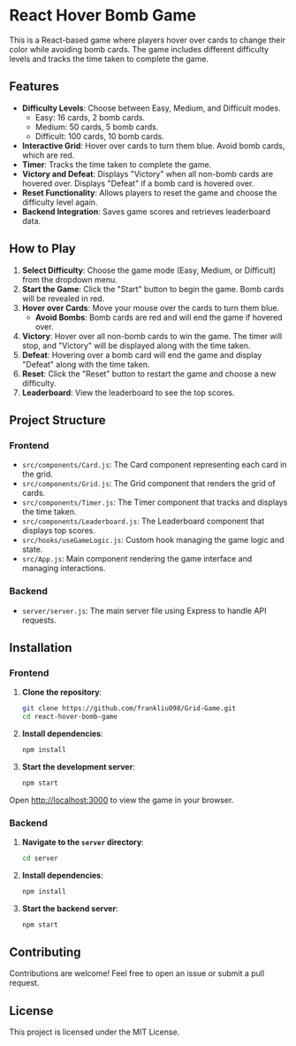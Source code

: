 # React Hover Bomb Game

This is a React-based game where players hover over cards to change their color while avoiding bomb cards. The game includes different difficulty levels and tracks the time taken to complete the game.

## Features

- **Difficulty Levels**: Choose between Easy, Medium, and Difficult modes.
  - Easy: 16 cards, 2 bomb cards.
  - Medium: 50 cards, 5 bomb cards.
  - Difficult: 100 cards, 10 bomb cards.
- **Interactive Grid**: Hover over cards to turn them blue. Avoid bomb cards, which are red.
- **Timer**: Tracks the time taken to complete the game.
- **Victory and Defeat**: Displays "Victory" when all non-bomb cards are hovered over. Displays "Defeat" if a bomb card is hovered over.
- **Reset Functionality**: Allows players to reset the game and choose the difficulty level again.
- **Backend Integration**: Saves game scores and retrieves leaderboard data.

## How to Play

1. **Select Difficulty**: Choose the game mode (Easy, Medium, or Difficult) from the dropdown menu.
2. **Start the Game**: Click the "Start" button to begin the game. Bomb cards will be revealed in red.
3. **Hover over Cards**: Move your mouse over the cards to turn them blue.
   - **Avoid Bombs**: Bomb cards are red and will end the game if hovered over.
4. **Victory**: Hover over all non-bomb cards to win the game. The timer will stop, and "Victory" will be displayed along with the time taken.
5. **Defeat**: Hovering over a bomb card will end the game and display "Defeat" along with the time taken.
6. **Reset**: Click the "Reset" button to restart the game and choose a new difficulty.
7. **Leaderboard**: View the leaderboard to see the top scores.

## Project Structure

### Frontend

- `src/components/Card.js`: The Card component representing each card in the grid.
- `src/components/Grid.js`: The Grid component that renders the grid of cards.
- `src/components/Timer.js`: The Timer component that tracks and displays the time taken.
- `src/components/Leaderboard.js`: The Leaderboard component that displays top scores.
- `src/hooks/useGameLogic.js`: Custom hook managing the game logic and state.
- `src/App.js`: Main component rendering the game interface and managing interactions.

### Backend

- `server/server.js`: The main server file using Express to handle API requests.

## Installation

### Frontend

1. **Clone the repository**:
    ```bash
    git clone https://github.com/frankliu098/Grid-Game.git
    cd react-hover-bomb-game
    ```

2. **Install dependencies**:
    ```bash
    npm install
    ```

3. **Start the development server**:
    ```bash
    npm start
    ```

Open [http://localhost:3000](http://localhost:3000) to view the game in your browser.

### Backend

1. **Navigate to the `server` directory**:
    ```bash
    cd server
    ```

2. **Install dependencies**:
    ```bash
    npm install
    ```

3. **Start the backend server**:
    ```bash
    npm start
    ```

## Contributing

Contributions are welcome! Feel free to open an issue or submit a pull request.

## License

This project is licensed under the MIT License.
